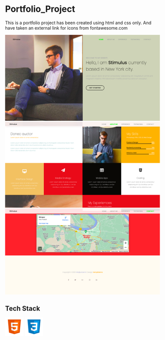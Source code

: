# Portfolio_Project
This is a portfolio project has been created using html and css only. And have taken an external link for icons from fontawesome.com


<img src="https://github.com/im-niraj/Portfolio_Project/blob/master/images/Screenshot%202022-09-06%20at%2011.13.46%20PM.png?raw=true" alt="">
<img src="https://github.com/im-niraj/Portfolio_Project/blob/master/images/Screenshot%202022-09-06%20at%2011.14.10%20PM.png?raw=true" alt="">
<img src="https://github.com/im-niraj/Portfolio_Project/blob/master/images/Screenshot%202022-09-06%20at%2011.14.23%20PM.png?raw=true" alt="">


## Tech Stack
<div>
<img width="60px" height="60px" src="https://github.com/im-niraj/im-niraj/blob/master/html.svg"/>
<img width="60px" height="60px" src="https://github.com/im-niraj/im-niraj/blob/master/css.svg"/>
  </div>

